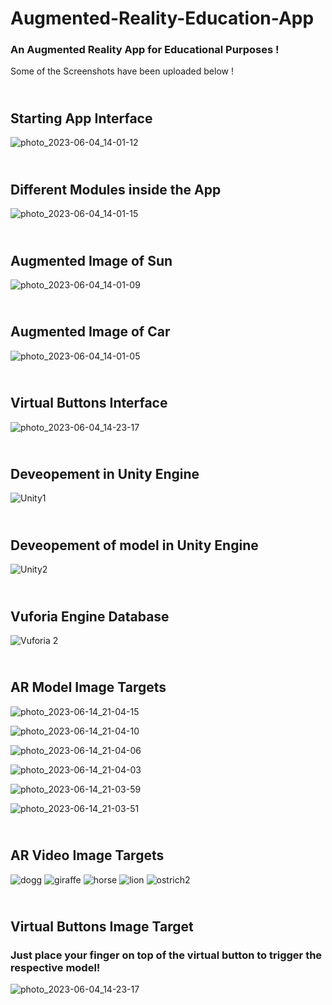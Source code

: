 # Augmented-Reality-Education-App
### An Augmented Reality App for Educational Purposes !<br>
Some of the Screenshots have been uploaded below !




## <br> Starting App Interface 
![photo_2023-06-04_14-01-12](https://github.com/gopinathvarad/Augmented-Reality-Education-App/assets/65111584/7d8d2117-aec5-41f3-9965-bfd9a492de77)

## <br> Different Modules inside the App

![photo_2023-06-04_14-01-15](https://github.com/gopinathvarad/Augmented-Reality-Education-App/assets/65111584/e26bc539-3063-43e4-9419-838a5fae91fe)

## <br> Augmented Image of Sun

![photo_2023-06-04_14-01-09](https://github.com/gopinathvarad/Augmented-Reality-Education-App/assets/65111584/508ba6c7-775c-485b-b5ae-9ccb14490ec7)

## <br> Augmented Image of Car

![photo_2023-06-04_14-01-05](https://github.com/gopinathvarad/Augmented-Reality-Education-App/assets/65111584/7b878123-0627-4def-b09b-3412b5262a9c)

## <br> Virtual Buttons Interface 

![photo_2023-06-04_14-23-17](https://github.com/gopinathvarad/Augmented-Reality-Education-App/assets/65111584/3d135b2f-e8c5-4b7e-af9b-1dc9b11d995d)

## <br> Deveopement in Unity Engine
![Unity1](https://github.com/gopinathvarad/Augmented-Reality-Education-App/assets/65111584/e558d0cb-c5a1-44b9-bf79-63a1a07c6056)

## <br> Deveopement of model in Unity Engine 
![Unity2](https://github.com/gopinathvarad/Augmented-Reality-Education-App/assets/65111584/08ccf90a-b7a4-44a8-bf53-73596d7c26a0)

## <br> Vuforia Engine Database 
![Vuforia 2](https://github.com/gopinathvarad/Augmented-Reality-Education-App/assets/65111584/06c5fc91-37e2-428c-a7b2-a9f71067afa8)

## <br> AR Model Image Targets
![photo_2023-06-14_21-04-15](https://github.com/gopinathvarad/Augmented-Reality-Education-App/assets/65111584/9505473a-9d9d-4955-963e-88883788c154)
<br>


![photo_2023-06-14_21-04-10](https://github.com/gopinathvarad/Augmented-Reality-Education-App/assets/65111584/402bc0aa-5bb9-4545-b9a2-fed0aba89372)
<br>


![photo_2023-06-14_21-04-06](https://github.com/gopinathvarad/Augmented-Reality-Education-App/assets/65111584/a69b8036-43e6-4379-b32c-1784a7c7c4cf)
<br>


![photo_2023-06-14_21-04-03](https://github.com/gopinathvarad/Augmented-Reality-Education-App/assets/65111584/4caa4abb-3994-4ee4-9d97-421ef7b08e32)
<br>


![photo_2023-06-14_21-03-59](https://github.com/gopinathvarad/Augmented-Reality-Education-App/assets/65111584/a1cd5f3a-a659-4ac3-bbf3-77bb5215733c)
<br>


![photo_2023-06-14_21-03-51](https://github.com/gopinathvarad/Augmented-Reality-Education-App/assets/65111584/a565725d-2454-44b0-b3e8-4f49b74ebc3a)


## <br> AR Video Image Targets

![dogg](https://github.com/gopinathvarad/Augmented-Reality-Education-App/assets/65111584/cf77447f-0ac0-4bf8-8339-34415b54cf97)
![giraffe](https://github.com/gopinathvarad/Augmented-Reality-Education-App/assets/65111584/dcf32530-2b52-492d-8c7a-87e5306d2402)
![horse](https://github.com/gopinathvarad/Augmented-Reality-Education-App/assets/65111584/24a81fd6-fcc3-44f6-a641-bd8b23943dd7)
![lion](https://github.com/gopinathvarad/Augmented-Reality-Education-App/assets/65111584/7c9bee14-69f5-4da2-b876-5f60130e420e)
![ostrich2](https://github.com/gopinathvarad/Augmented-Reality-Education-App/assets/65111584/4bcc721f-c368-4760-978c-c7d4ff7038a0)

## <br> Virtual Buttons Image Target
### Just place your finger on top of the virtual button to trigger the respective model!

![photo_2023-06-04_14-23-17](https://github.com/gopinathvarad/Augmented-Reality-Education-App/assets/65111584/d8d4c29c-2598-4d43-905e-d7e6c7f85360)

